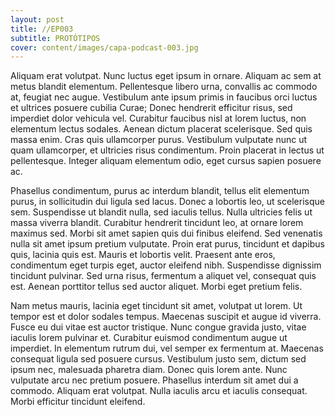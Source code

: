 ```yaml
---
layout: post
title: //EP003
subtitle: PROTÓTIPOS
cover: content/images/capa-podcast-003.jpg
---
```


Aliquam erat volutpat. Nunc luctus eget ipsum in ornare. Aliquam ac sem at metus blandit elementum. Pellentesque libero urna, convallis ac commodo at, feugiat nec augue. Vestibulum ante ipsum primis in faucibus orci luctus et ultrices posuere cubilia Curae; Donec hendrerit efficitur risus, sed imperdiet dolor vehicula vel. Curabitur faucibus nisl at lorem luctus, non elementum lectus sodales. Aenean dictum placerat scelerisque. Sed quis massa enim. Cras quis ullamcorper purus. Vestibulum vulputate nunc ut quam ullamcorper, et ultricies risus condimentum. Proin placerat in lectus ut pellentesque. Integer aliquam elementum odio, eget cursus sapien posuere ac.

Phasellus condimentum, purus ac interdum blandit, tellus elit elementum purus, in sollicitudin dui ligula sed lacus. Donec a lobortis leo, ut scelerisque sem. Suspendisse ut blandit nulla, sed iaculis tellus. Nulla ultricies felis ut massa viverra blandit. Curabitur hendrerit tincidunt leo, at ornare lorem maximus sed. Morbi sit amet sapien quis dui finibus eleifend. Sed venenatis nulla sit amet ipsum pretium vulputate. Proin erat purus, tincidunt et dapibus quis, lacinia quis est. Mauris et lobortis velit. Praesent ante eros, condimentum eget turpis eget, auctor eleifend nibh. Suspendisse dignissim tincidunt pulvinar. Sed urna risus, fermentum a aliquet vel, consequat quis est. Aenean porttitor tellus sed auctor aliquet. Morbi eget pretium felis.

Nam metus mauris, lacinia eget tincidunt sit amet, volutpat ut lorem. Ut tempor est et dolor sodales tempus. Maecenas suscipit et augue id viverra. Fusce eu dui vitae est auctor tristique. Nunc congue gravida justo, vitae iaculis lorem pulvinar et. Curabitur euismod condimentum augue ut imperdiet. In elementum rutrum dui, vel semper ex fermentum at. Maecenas consequat ligula sed posuere cursus. Vestibulum justo sem, dictum sed ipsum nec, malesuada pharetra diam. Donec quis lorem ante. Nunc vulputate arcu nec pretium posuere. Phasellus interdum sit amet dui a commodo. Aliquam erat volutpat. Nulla iaculis arcu et iaculis consequat. Morbi efficitur tincidunt eleifend.
